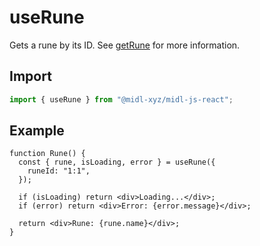 # useRune

Gets a rune by its ID. See [getRune](../actions/getRune.md) for more information.

## Import

```ts
import { useRune } from "@midl-xyz/midl-js-react";
```

## Example

```tsx
function Rune() {
  const { rune, isLoading, error } = useRune({
    runeId: "1:1",
  });

  if (isLoading) return <div>Loading...</div>;
  if (error) return <div>Error: {error.message}</div>;

  return <div>Rune: {rune.name}</div>;
}
```
